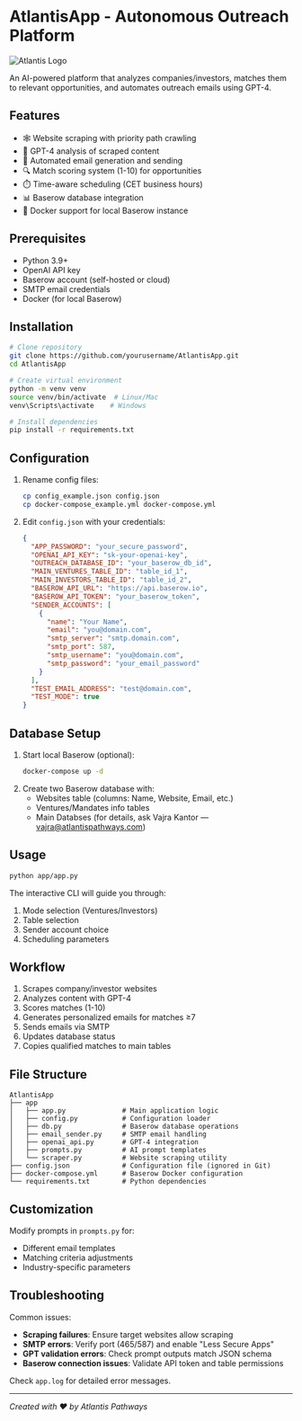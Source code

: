 # AtlantisApp - Autonomous Outreach Platform

![Atlantis Logo](https://atlantispathways.com/wp-content/uploads/2025/06/AtlantisApp.png)

An AI-powered platform that analyzes companies/investors, matches them to relevant opportunities, and automates outreach emails using GPT-4.

## Features

- 🕸️ Website scraping with priority path crawling
- 🤖 GPT-4 analysis of scraped content
- 📧 Automated email generation and sending
- 🔍 Match scoring system (1-10) for opportunities
- ⏱️ Time-aware scheduling (CET business hours)
- 📊 Baserow database integration
- 🐳 Docker support for local Baserow instance

## Prerequisites

- Python 3.9+
- OpenAI API key
- Baserow account (self-hosted or cloud)
- SMTP email credentials
- Docker (for local Baserow)

## Installation

```bash
# Clone repository
git clone https://github.com/yourusername/AtlantisApp.git
cd AtlantisApp

# Create virtual environment
python -m venv venv
source venv/bin/activate  # Linux/Mac
venv\Scripts\activate    # Windows

# Install dependencies
pip install -r requirements.txt
```

## Configuration

1. Rename config files:
   ```bash
   cp config_example.json config.json
   cp docker-compose_example.yml docker-compose.yml
   ```
2. Edit `config.json` with your credentials:
   ```json
   {
     "APP_PASSWORD": "your_secure_password",
     "OPENAI_API_KEY": "sk-your-openai-key",
     "OUTREACH_DATABASE_ID": "your_baserow_db_id",
     "MAIN_VENTURES_TABLE_ID": "table_id_1",
     "MAIN_INVESTORS_TABLE_ID": "table_id_2",
     "BASEROW_API_URL": "https://api.baserow.io",
     "BASEROW_API_TOKEN": "your_baserow_token",
     "SENDER_ACCOUNTS": [
       {
         "name": "Your Name",
         "email": "you@domain.com",
         "smtp_server": "smtp.domain.com",
         "smtp_port": 587,
         "smtp_username": "you@domain.com",
         "smtp_password": "your_email_password"
       }
     ],
     "TEST_EMAIL_ADDRESS": "test@domain.com",
     "TEST_MODE": true
   }
   ```

## Database Setup

1. Start local Baserow (optional):
   ```bash
   docker-compose up -d
   ```
2. Create two Baserow database with:
   - Websites table (columns: Name, Website, Email, etc.)
   - Ventures/Mandates info tables
   - Main Databses
     (for details, ask Vajra Kantor — vajra@atlantispathways.com)

## Usage

```bash
python app/app.py
```

The interactive CLI will guide you through:

1. Mode selection (Ventures/Investors)
2. Table selection
3. Sender account choice
4. Scheduling parameters

## Workflow

1. Scrapes company/investor websites
2. Analyzes content with GPT-4
3. Scores matches (1-10)
4. Generates personalized emails for matches ≥7
5. Sends emails via SMTP
6. Updates database status
7. Copies qualified matches to main tables

## File Structure

```
AtlantisApp
├── app
│   ├── app.py              # Main application logic
│   ├── config.py           # Configuration loader
│   ├── db.py               # Baserow database operations
│   ├── email_sender.py     # SMTP email handling
│   ├── openai_api.py       # GPT-4 integration
│   ├── prompts.py          # AI prompt templates
│   └── scraper.py          # Website scraping utility
├── config.json             # Configuration file (ignored in Git)
├── docker-compose.yml      # Baserow Docker configuration
└── requirements.txt        # Python dependencies
```

## Customization

Modify prompts in `prompts.py` for:

- Different email templates
- Matching criteria adjustments
- Industry-specific parameters

## Troubleshooting

Common issues:

- **Scraping failures**: Ensure target websites allow scraping
- **SMTP errors**: Verify port (465/587) and enable "Less Secure Apps"
- **GPT validation errors**: Check prompt outputs match JSON schema
- **Baserow connection issues**: Validate API token and table permissions

Check `app.log` for detailed error messages.

---

_Created with ❤️ by Atlantis Pathways_
